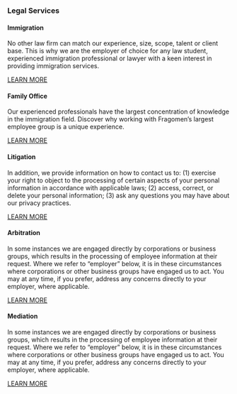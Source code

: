 
### Legal Services

#### Immigration
No other law firm can match our experience, size, scope, talent or client base. This is why we are the employer of choice for any law student, experienced immigration professional or lawyer with a keen interest in providing immigration services.

<a class="apply" href="javascript:app.Click('immigration')">LEARN MORE</a>

#### Family Office
Our experienced professionals have the largest concentration of knowledge in the immigration field. Discover why working with Fragomen’s largest employee group is a unique experience. 

<a class="apply" href="javascript:app.Click('family-office')">LEARN MORE</a>

#### Litigation
In addition, we provide information on how to contact us to: (1) exercise your right to object to the processing of certain aspects of your personal information in accordance with applicable laws; (2) access, correct, or delete your personal information; (3) ask any questions you may have about our privacy practices.

<a class="apply" href="javascript:app.Click('litigation')">LEARN MORE</a>

#### Arbitration
In some instances we are engaged directly by corporations or business groups, which results in the processing of employee information at their request. Where we refer to “employer” below, it is in these circumstances where corporations or other business groups have engaged us to act. You may at any time, if you prefer, address any concerns directly to your employer, where applicable.

<a class="apply" href="javascript:app.Click('arbitration')">LEARN MORE</a>

#### Mediation
In some instances we are engaged directly by corporations or business groups, which results in the processing of employee information at their request. Where we refer to “employer” below, it is in these circumstances where corporations or other business groups have engaged us to act. You may at any time, if you prefer, address any concerns directly to your employer, where applicable.

<a class="apply" href="javascript:app.Click('mediation')">LEARN MORE</a>






